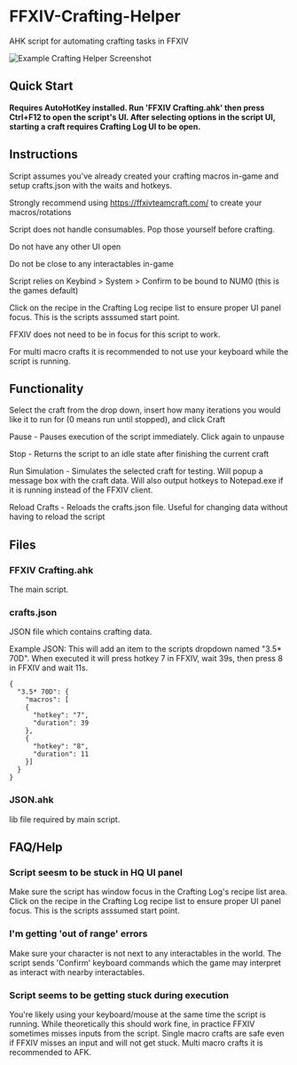 # FFXIV-Crafting-Helper
AHK script for automating crafting tasks in FFXIV

![Example Crafting Helper Screenshot](https://user-images.githubusercontent.com/2283362/143943992-7d27c13d-18df-478e-bdbc-7dd46c828ddf.jpg)

## Quick Start
**Requires AutoHotKey installed. Run 'FFXIV Crafting.ahk' then press Ctrl+F12 to open the script's UI. After selecting options in the script UI, starting a craft requires Crafting Log UI to be open.**

## Instructions
Script assumes you've already created your crafting macros in-game and setup crafts.json with the waits and hotkeys.

Strongly recommend using https://ffxivteamcraft.com/ to create your macros/rotations

Script does not handle consumables. Pop those yourself before crafting.

Do not have any other UI open

Do not be close to any interactables in-game

Script relies on Keybind > System > Confirm to be bound to NUM0 (this is the games default)

Click on the recipe in the Crafting Log recipe list to ensure proper UI panel focus. This is the scripts asssumed start point.

FFXIV does not need to be in focus for this script to work.

For multi macro crafts it is recommended to not use your keyboard while the script is running.

## Functionality
Select the craft from the drop down, insert how many iterations you would like it to run for (0 means run until stopped), and click Craft

Pause - Pauses execution of the script immediately. Click again to unpause

Stop - Returns the script to an idle state after finishing the current craft

Run Simulation - Simulates the selected craft for testing. Will popup a message box with the craft data. Will also output hotkeys to Notepad.exe if it is running instead of the FFXIV client.

Reload Crafts - Reloads the crafts.json file. Useful for changing data without having to reload the script

## Files
### FFXIV Crafting.ahk
The main script.

### crafts.json
JSON file which contains crafting data.

Example JSON:
This will add an item to the scripts dropdown named "3.5* 70D". When executed it will press hotkey 7 in FFXIV, wait 39s, then press 8 in FFXIV and wait 11s.
```
{
  "3.5* 70D": {
    "macros": [
    {
      "hotkey": "7",
      "duration": 39
    },
    {
      "hotkey": "8",
      "duration": 11
    }]
  }
}
```

### JSON.ahk
lib file required by main script.

## FAQ/Help
### Script seesm to be stuck in HQ UI panel
Make sure the script has window focus in the Crafting Log's recipe list area. Click on the recipe in the Crafting Log recipe list to ensure proper UI panel focus. This is the scripts asssumed start point.

### I'm getting 'out of range' errors
Make sure your character is not next to any interactables in the world. The script sends 'Confirm' keyboard commands which the game may interpret as interact with nearby interactables.

### Script seems to be getting stuck during execution
You're likely using your keyboard/mouse at the same time the script is running. While theoretically this should work fine, in practice FFXIV sometimes misses inputs from the script. Single macro crafts are safe even if FFXIV misses an input and will not get stuck. Multi macro crafts it is recommended to AFK.
